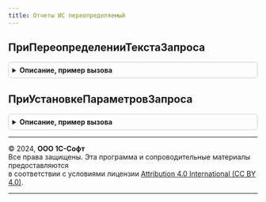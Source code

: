 ```yaml
---
title: Отчеты ИС переопределяемый
---
```



## ПриПереопределенииТекстаЗапроса
<details style="margin: 1em 0; padding: 0.5em; border: 1px solid #ccc; border-radius: 6px;">

<summary style="font-weight: bold; cursor: pointer;">Описание, пример вызова</summary>

```bsl

//Формирует текст запроса по составу продукции ГосИС оформленных прикладных документов.
//
// Параметры:
//   ТекстЗапроса  - Строка - заполняемый текст запроса.
//   ОтчетОбъект - ОтчетОбъект - отчет ГосИС, использующий переопределение
//
Процедура ПриПереопределенииТекстаЗапроса(ТекстЗапроса, ОтчетОбъект) Экспорт
```

Пример вызова
```bsl
ОтчетыИСПереопределяемый.ПриПереопределенииТекстаЗапроса(ТекстЗапроса, ОтчетОбъект) 
```
</details>

## ПриУстановкеПараметровЗапроса
<details style="margin: 1em 0; padding: 0.5em; border: 1px solid #ccc; border-radius: 6px;">

<summary style="font-weight: bold; cursor: pointer;">Описание, пример вызова</summary>

```bsl

// Заполняет параметры в настройках СКД отчетов о расхождениях ГосИС
//
// Параметры:
//  ОтчетОбъект - ОтчетОбъект - отчет ГосИС, использующий переопределение
Процедура ПриУстановкеПараметровЗапроса(ОтчетОбъект) Экспорт
```

Пример вызова
```bsl
ОтчетыИСПереопределяемый.ПриУстановкеПараметровЗапроса(ОтчетОбъект) 
```
</details>

---

© 2024, **ООО 1С-Софт**  
Все права защищены. Эта программа и сопроводительные материалы предоставляются  
в соответствии с условиями лицензии [Attribution 4.0 International (CC BY 4.0)](https://creativecommons.org/licenses/by/4.0/legalcode).

---
